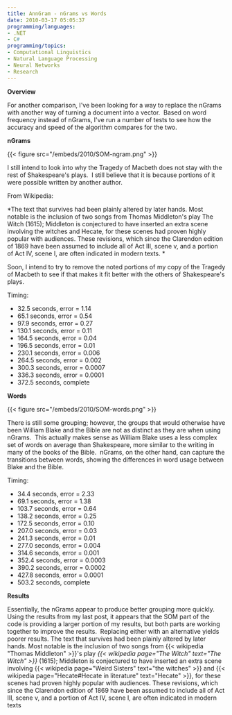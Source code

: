 ```yaml
---
title: AnnGram - nGrams vs Words
date: 2010-03-17 05:05:37
programming/languages:
- .NET
- C#
programming/topics:
- Computational Linguistics
- Natural Language Processing
- Neural Networks
- Research
---
```

**Overview**

For another comparison, I've been looking for a way to replace the nGrams with another way of turning a document into a vector.  Based on word frequency instead of nGrams, I've run a number of tests to see how the accuracy and speed of the algorithm compares for the two.

**nGrams**

{{< figure src="/embeds/2010/SOM-ngram.png" >}}

I still intend to look into why the Tragedy of Macbeth does not stay with the rest of Shakespeare's plays.  I still believe that it is because portions of it were possible written by another author.

<!--more-->

From Wikipedia:

*The text that survives had been plainly altered by later hands. Most notable is the inclusion of two songs from Thomas Middleton's play The Witch (1615); Middleton is conjectured to have inserted an extra scene involving the witches and Hecate, for these scenes had proven highly popular with audiences. These revisions, which since the Clarendon edition of 1869 have been assumed to include all of Act III, scene v, and a portion of Act IV, scene I, are often indicated in modern texts. *

Soon, I intend to try to remove the noted portions of my copy of the Tragedy of Macbeth to see if that makes it fit better with the others of Shakespeare's plays.

Timing:

* 32.5 seconds, error = 1.14
* 65.1 seconds, error = 0.54
* 97.9 seconds, error = 0.27
* 130.1 seconds, error = 0.11
* 164.5 seconds, error = 0.04
* 196.5 seconds, error = 0.01
* 230.1 seconds, error = 0.006
* 264.5 seconds, error = 0.002
* 300.3 seconds, error = 0.0007
* 336.3 seconds, error = 0.0001
* 372.5 seconds, complete

**Words**

{{< figure src="/embeds/2010/SOM-words.png" >}}

There is still some grouping; however, the groups that would otherwise have been William Blake and the Bible are not as distinct as they are when using nGrams.  This actually makes sense as William Blake uses a less complex set of words on average than Shakespeare, more similar to the writing in many of the books of the Bible.  nGrams, on the other hand, can capture the transitions between words, showing the differences in word usage between Blake and the Bible.

Timing:

* 34.4 seconds, error = 2.33
* 69.1 seconds, error = 1.38
* 103.7 seconds, error = 0.64
* 138.2 seconds, error = 0.25
* 172.5 seconds, error = 0.10
* 207.0 seconds, error = 0.03
* 241.3 seconds, error = 0.01
* 277.0 seconds, error = 0.004
* 314.6 seconds, error = 0.001
* 352.4 seconds, error = 0.0003
* 390.2 seconds, error = 0.0002
* 427.8 seconds, error = 0.0001
* 503.2 seconds, complete

**Results**

Essentially, the nGrams appear to produce better grouping more quickly.  Using the results from my last post, it appears that the SOM part of the code is providing a larger portion of my results, but both parts are working together to improve the results.  Replacing either with an alternative yields poorer results.
The text that survives had been plainly altered by later hands. Most  notable is the inclusion of two songs from {{< wikipedia "Thomas Middleton" >}}'s play *{{< wikipedia page="The Witch" text="The  Witch" >}}* (1615); Middleton is conjectured to have inserted an extra  scene involving {{< wikipedia page="Weird Sisters" text="the witches" >}} and {{< wikipedia page="Hecate#Hecate in literature" text="Hecate" >}}, for these scenes had proven highly popular  with audiences. These revisions, which since the Clarendon edition of  1869 have been assumed to include all of Act III, scene v, and a portion  of Act IV, scene I, are often indicated in modern texts